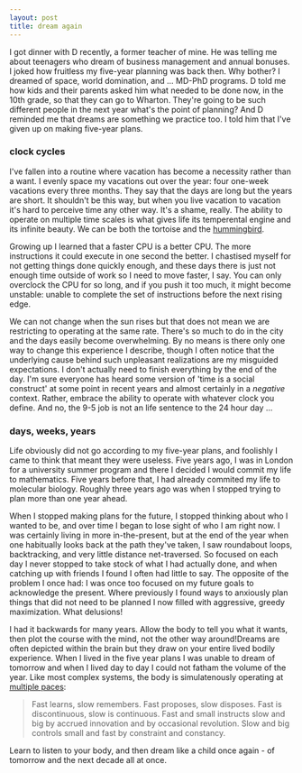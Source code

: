 ```yaml
---
layout: post
title: dream again
---
```


I got dinner with D recently, a former teacher of mine. He was telling me about teenagers who dream of business management and annual bonuses. I joked how fruitless my five-year planning was back then. Why bother? I dreamed of space, world domination, and ... MD-PhD programs. D told me how kids and their parents asked him what needed to be done now, in the 10th grade, so that they can go to Wharton. They're going to be such different people in the next year what's the point of planning? And D reminded me that dreams are something we practice too. I told him that I've given up on making five-year plans.

### clock cycles

I've fallen into a routine where vacation has become a necessity rather than a want. I evenly space my vacations out over the year: four one-week vacations every three months. They say that the days are long but the years are short. It shouldn't be this way, but when you live vacation to vacation it's hard to perceive time any other way. It's a shame, really. The ability to operate on multiple time scales is what gives life its temperental engine and its infinite beauty. We can be both the tortoise and the [hummingbird](https://theamericanscholar.org/joyas-volardores/).

Growing up I learned that a faster CPU is a better CPU. The more instructions it could execute in one second the better. I chastised myself for not getting things done quickly enough, and these days there is just not enough time outside of work so I need to move faster, I say. You can only overclock the CPU for so long, and if you push it too much, it might become unstable: unable to complete the set of instructions before the next rising edge. 

We can not change when the sun rises but that does not mean we are restricting to operating at the same rate. There's so much to do in the city and the days easily become overwhelming. By no means is there only one way to change this experience I describe, though I often notice that the underlying cause behind such unpleasant realizations are my misguided expectations. I don't actually need to finish everything by the end of the day. I'm sure everyone has heard some version of 'time is a social construct' at some point in recent years and almost certainly in a *negative* context. Rather, embrace the ability to operate with whatever clock you define. And no, the 9-5 job is not an life sentence to the 24 hour day ... 

### days, weeks, years

Life obviously did not go according to my five-year plans, and foolishly I came to think that meant they were useless. Five years ago, I was in London for a university summer program and there I decided I would commit my life to mathematics. Five years before that, I had already commited my life to molecular biology. Roughly three years ago was when I stopped trying to plan more than one year ahead. 

When I stopped making plans for the future, I stopped thinking about who I wanted to be, and over time I began to lose sight of who I am right now. I was certainly living in more in-the-present, but at the end of the year when one habitually looks back at the path they've taken, I saw roundabout loops, backtracking, and very little distance net-traversed. So focused on each day I never stopped to take stock of what I had actually done, and when catching up with friends I found I often had little to say. The opposite of the problem I once had: I was once too focused on my future goals to acknowledge the present. Where previously I found ways to anxiously plan things that did not need to be planned I now filled with aggressive, greedy maximization. What delusions! 

I had it backwards for many years. Allow the body to tell you what it wants, then plot the course with the mind, not the other way around!Dreams are often depicted within the brain but they draw on your entire lived bodily experience. When I lived in the five year plans I was unable to dream of tomorrow and when I lived day to day I could not fatham the volume of the year. Like most complex systems, the body is simulatenously operating at [multiple paces](https://jods.mitpress.mit.edu/pub/issue3-brand/release/2):

> Fast learns, slow remembers. Fast proposes, slow disposes. Fast is discontinuous, slow is continuous. Fast and small instructs slow and big by accrued innovation and by occasional revolution. Slow and big controls small and fast by constraint and constancy. 

Learn to listen to your body, and then dream like a child once again - of tomorrow and the next decade all at once.



